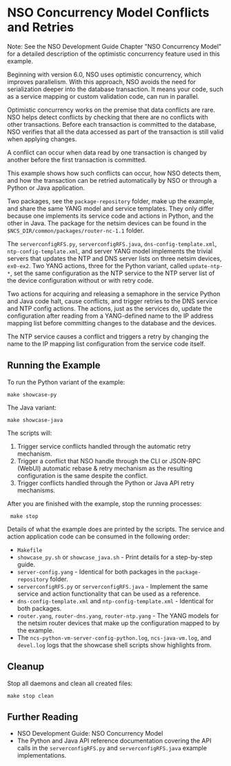 NSO Concurrency Model Conflicts and Retries
===========================================

Note: See the NSO Development Guide Chapter "NSO Concurrency Model" for a
detailed description of the optimistic concurrency feature used in this
example.

Beginning with version 6.0, NSO uses optimistic concurrency, which improves
parallelism. With this approach, NSO avoids the need for serialization deeper
into the database transaction. It means your code, such as a service mapping or
custom validation code, can run in parallel.

Optimistic concurrency works on the premise that data conflicts are rare. NSO
helps detect conflicts by checking that there are no conflicts with other
transactions. Before each transaction is committed to the database, NSO
verifies that all the data accessed as part of the transaction is still valid
when applying changes.

A conflict can occur when data read by one transaction is changed by another
before the first transaction is committed.

This example shows how such conflicts can occur, how NSO detects them, and how
the transaction can be retried automatically by NSO or through a Python or Java
application.

Two packages, see the `package-repository` folder, make up the example, and
share the same YANG model and service templates. They only differ because one
implements its service code and actions in Python, and the other in Java.
The package for the netsim devices can be found in the
`$NCS_DIR/common/packages/router-nc-1.1` folder.

The `serverconfigRFS.py`, `serverconfigRFS.java`, `dns-config-template.xml`,
`ntp-config-template.xml`, and server YANG model implements the trivial servers
that updates the NTP and DNS server lists on three netsim devices, `ex0-ex2`.
Two YANG actions, three for the Python variant, called  `update-ntp-*`, set the
same configuration as the NTP service to the NTP server list of the device
configuration without or with retry code.

Two actions for acquiring and releasing a semaphore in the service Python and
Java code halt, cause conflicts, and trigger retries to the DNS service and NTP
config actions. The actions, just as the services do, update the configuration
after reading from a YANG-defined name to the IP address mapping list before
committing changes to the database and the devices.

The NTP service causes a conflict and triggers a retry by changing the name to
the IP mapping list configuration from the service code itself.

Running the Example
-------------------

To run the Python variant of the example:

    make showcase-py

The Java variant:

    make showcase-java

The scripts will:

1. Trigger service conflicts handled through the automatic retry mechanism.
2. Trigger a conflict that NSO handle through the CLI or JSON-RPC (WebUI)
   automatic rebase & retry mechanism as the resulting configuration is the
   same despite the conflict.
3. Trigger conflicts handled through the Python or Java API retry mechanisms.

After you are finished with the example, stop the running processes:

     make stop

Details of what the example does are printed by the scripts. The service
and action application code can be consumed in the following order:

* `Makefile`
* `showcase_py.sh` or `showcase_java.sh` - Print details for a step-by-step
  guide.
* `server-config.yang` - Identical for both packages in the
  `package-repository` folder.
* `serverconfigRFS.py` or `serverconfigRFS.java` - Implement the same service
  and action functionality that can be used as a reference.
* `dns-config-template.xml` and `ntp-config-template.xml` - Identical for both
  packages.
* `router.yang`, `router-dns.yang`, `router-ntp.yang` - The YANG models for the
  netsim router devices that make up the configuration mapped to by the
  example.
* The `ncs-python-vm-server-config-python.log`, `ncs-java-vm.log`, and
  `devel.log` logs that the showcase shell scripts show highlights from.

Cleanup
-------

Stop all daemons and clean all created files:

    make stop clean

Further Reading
---------------

+ NSO Development Guide: NSO Concurrency Model
+ The Python and Java API reference documentation covering the API calls in the
  `serverconfigRFS.py` and `serverconfigRFS.java` example implementations.
